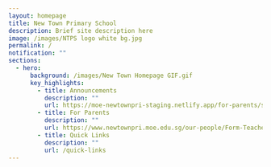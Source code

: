 ```yaml
---
layout: homepage
title: New Town Primary School
description: Brief site description here
image: /images/NTPS logo white bg.jpg
permalink: /
notification: ""
sections:
  - hero:
      background: /images/New Town Homepage GIF.gif
      key_highlights:
        - title: Announcements
          description: ""
          url: https://moe-newtownpri-staging.netlify.app/for-parents/school-notifications
        - title: For Parents
          description: ""
          url: https://www.newtownpri.moe.edu.sg/our-people/Form-Teachers/
        - title: Quick Links
          description: ""
          url: /quick-links
---
```

